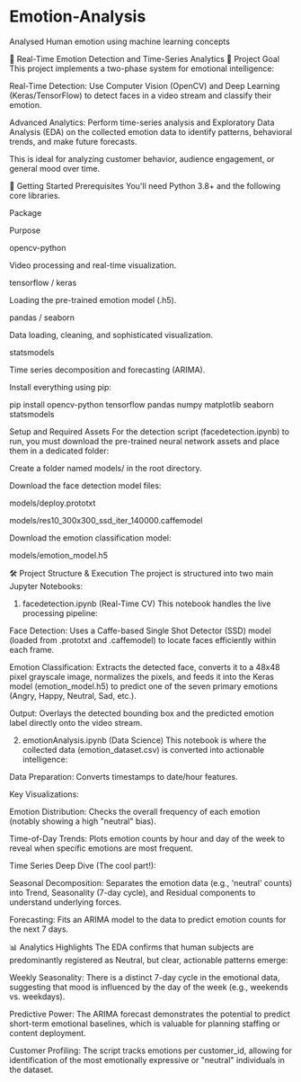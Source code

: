 # Emotion-Analysis
Analysed Human emotion using machine learning concepts

🤖 Real-Time Emotion Detection and Time-Series Analytics
🌟 Project Goal
This project implements a two-phase system for emotional intelligence:

Real-Time Detection: Use Computer Vision (OpenCV) and Deep Learning (Keras/TensorFlow) to detect faces in a video stream and classify their emotion.

Advanced Analytics: Perform time-series analysis and Exploratory Data Analysis (EDA) on the collected emotion data to identify patterns, behavioral trends, and make future forecasts.

This is ideal for analyzing customer behavior, audience engagement, or general mood over time.

🚀 Getting Started
Prerequisites
You'll need Python 3.8+ and the following core libraries.

Package

Purpose

opencv-python

Video processing and real-time visualization.

tensorflow / keras

Loading the pre-trained emotion model (.h5).

pandas / seaborn

Data loading, cleaning, and sophisticated visualization.

statsmodels

Time series decomposition and forecasting (ARIMA).

Install everything using pip:

pip install opencv-python tensorflow pandas numpy matplotlib seaborn statsmodels

Setup and Required Assets
For the detection script (facedetection.ipynb) to run, you must download the pre-trained neural network assets and place them in a dedicated folder:

Create a folder named models/ in the root directory.

Download the face detection model files:

models/deploy.prototxt

models/res10_300x300_ssd_iter_140000.caffemodel

Download the emotion classification model:

models/emotion_model.h5

🛠️ Project Structure & Execution
The project is structured into two main Jupyter Notebooks:

1. facedetection.ipynb (Real-Time CV)
This notebook handles the live processing pipeline:

Face Detection: Uses a Caffe-based Single Shot Detector (SSD) model (loaded from .prototxt and .caffemodel) to locate faces efficiently within each frame.

Emotion Classification: Extracts the detected face, converts it to a 48x48 pixel grayscale image, normalizes the pixels, and feeds it into the Keras model (emotion_model.h5) to predict one of the seven primary emotions (Angry, Happy, Neutral, Sad, etc.).

Output: Overlays the detected bounding box and the predicted emotion label directly onto the video stream.

2. emotionAnalysis.ipynb (Data Science)
This notebook is where the collected data (emotion_dataset.csv) is converted into actionable intelligence:

Data Preparation: Converts timestamps to date/hour features.

Key Visualizations:

Emotion Distribution: Checks the overall frequency of each emotion (notably showing a high "neutral" bias).

Time-of-Day Trends: Plots emotion counts by hour and day of the week to reveal when specific emotions are most frequent.

Time Series Deep Dive (The cool part!):

Seasonal Decomposition: Separates the emotion data (e.g., 'neutral' counts) into Trend, Seasonality (7-day cycle), and Residual components to understand underlying forces.

Forecasting: Fits an ARIMA model to the data to predict emotion counts for the next 7 days.

📊 Analytics Highlights
The EDA confirms that human subjects are predominantly registered as Neutral, but clear, actionable patterns emerge:

Weekly Seasonality: There is a distinct 7-day cycle in the emotional data, suggesting that mood is influenced by the day of the week (e.g., weekends vs. weekdays).

Predictive Power: The ARIMA forecast demonstrates the potential to predict short-term emotional baselines, which is valuable for planning staffing or content deployment.

Customer Profiling: The script tracks emotions per customer_id, allowing for identification of the most emotionally expressive or "neutral" individuals in the dataset.
